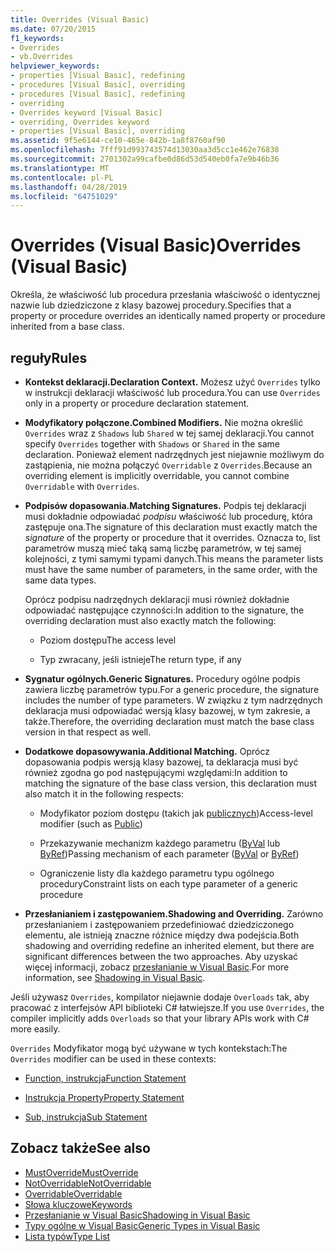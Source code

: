 ```yaml
---
title: Overrides (Visual Basic)
ms.date: 07/20/2015
f1_keywords:
- Overrides
- vb.Overrides
helpviewer_keywords:
- properties [Visual Basic], redefining
- procedures [Visual Basic], overriding
- procedures [Visual Basic], redefining
- overriding
- Overrides keyword [Visual Basic]
- overriding, Overrides keyword
- properties [Visual Basic], overriding
ms.assetid: 9f5e6144-ce10-465e-842b-1a8f8760af90
ms.openlocfilehash: 7fff91d993743574d13030aa3d5cc1e462e76838
ms.sourcegitcommit: 2701302a99cafbe0d86d53d540eb0fa7e9b46b36
ms.translationtype: MT
ms.contentlocale: pl-PL
ms.lasthandoff: 04/28/2019
ms.locfileid: "64751029"
---
```

# <a name="overrides-visual-basic"></a><span data-ttu-id="fe81b-102">Overrides (Visual Basic)</span><span class="sxs-lookup"><span data-stu-id="fe81b-102">Overrides (Visual Basic)</span></span>

<span data-ttu-id="fe81b-103">Określa, że właściwość lub procedura przesłania właściwość o identycznej nazwie lub dziedziczone z klasy bazowej procedury.</span><span class="sxs-lookup"><span data-stu-id="fe81b-103">Specifies that a property or procedure overrides an identically named property or procedure inherited from a base class.</span></span>

## <a name="rules"></a><span data-ttu-id="fe81b-104">reguły</span><span class="sxs-lookup"><span data-stu-id="fe81b-104">Rules</span></span>

- <span data-ttu-id="fe81b-105">**Kontekst deklaracji.**</span><span class="sxs-lookup"><span data-stu-id="fe81b-105">**Declaration Context.**</span></span> <span data-ttu-id="fe81b-106">Możesz użyć `Overrides` tylko w instrukcji deklaracji właściwość lub procedura.</span><span class="sxs-lookup"><span data-stu-id="fe81b-106">You can use `Overrides` only in a property or procedure declaration statement.</span></span>

- <span data-ttu-id="fe81b-107">**Modyfikatory połączone.**</span><span class="sxs-lookup"><span data-stu-id="fe81b-107">**Combined Modifiers.**</span></span> <span data-ttu-id="fe81b-108">Nie można określić `Overrides` wraz z `Shadows` lub `Shared` w tej samej deklaracji.</span><span class="sxs-lookup"><span data-stu-id="fe81b-108">You cannot specify `Overrides` together with `Shadows` or `Shared` in the same declaration.</span></span> <span data-ttu-id="fe81b-109">Ponieważ element nadrzędnych jest niejawnie możliwym do zastąpienia, nie można połączyć `Overridable` z `Overrides`.</span><span class="sxs-lookup"><span data-stu-id="fe81b-109">Because an overriding element is implicitly overridable, you cannot combine `Overridable` with `Overrides`.</span></span>

- <span data-ttu-id="fe81b-110">**Podpisów dopasowania.**</span><span class="sxs-lookup"><span data-stu-id="fe81b-110">**Matching Signatures.**</span></span> <span data-ttu-id="fe81b-111">Podpis tej deklaracji musi dokładnie odpowiadać *podpisu* właściwość lub procedurę, która zastępuje ona.</span><span class="sxs-lookup"><span data-stu-id="fe81b-111">The signature of this declaration must exactly match the *signature* of the property or procedure that it overrides.</span></span> <span data-ttu-id="fe81b-112">Oznacza to, list parametrów muszą mieć taką samą liczbę parametrów, w tej samej kolejności, z tymi samymi typami danych.</span><span class="sxs-lookup"><span data-stu-id="fe81b-112">This means the parameter lists must have the same number of parameters, in the same order, with the same data types.</span></span>

  <span data-ttu-id="fe81b-113">Oprócz podpisu nadrzędnych deklaracji musi również dokładnie odpowiadać następujące czynności:</span><span class="sxs-lookup"><span data-stu-id="fe81b-113">In addition to the signature, the overriding declaration must also exactly match the following:</span></span>

  - <span data-ttu-id="fe81b-114">Poziom dostępu</span><span class="sxs-lookup"><span data-stu-id="fe81b-114">The access level</span></span>

  - <span data-ttu-id="fe81b-115">Typ zwracany, jeśli istnieje</span><span class="sxs-lookup"><span data-stu-id="fe81b-115">The return type, if any</span></span>

- <span data-ttu-id="fe81b-116">**Sygnatur ogólnych.**</span><span class="sxs-lookup"><span data-stu-id="fe81b-116">**Generic Signatures.**</span></span> <span data-ttu-id="fe81b-117">Procedury ogólne podpis zawiera liczbę parametrów typu.</span><span class="sxs-lookup"><span data-stu-id="fe81b-117">For a generic procedure, the signature includes the number of type parameters.</span></span> <span data-ttu-id="fe81b-118">W związku z tym nadrzędnych deklaracja musi odpowiadać wersją klasy bazowej, w tym zakresie, a także.</span><span class="sxs-lookup"><span data-stu-id="fe81b-118">Therefore, the overriding declaration must match the base class version in that respect as well.</span></span>

- <span data-ttu-id="fe81b-119">**Dodatkowe dopasowywania.**</span><span class="sxs-lookup"><span data-stu-id="fe81b-119">**Additional Matching.**</span></span> <span data-ttu-id="fe81b-120">Oprócz dopasowania podpis wersją klasy bazowej, ta deklaracja musi być również zgodna go pod następującymi względami:</span><span class="sxs-lookup"><span data-stu-id="fe81b-120">In addition to matching the signature of the base class version, this declaration must also match it in the following respects:</span></span>

  - <span data-ttu-id="fe81b-121">Modyfikator poziom dostępu (takich jak [publicznych](../../../visual-basic/language-reference/modifiers/public.md))</span><span class="sxs-lookup"><span data-stu-id="fe81b-121">Access-level modifier (such as [Public](../../../visual-basic/language-reference/modifiers/public.md))</span></span>

  - <span data-ttu-id="fe81b-122">Przekazywanie mechanizm każdego parametru ([ByVal](../../../visual-basic/language-reference/modifiers/byval.md) lub [ByRef](../../../visual-basic/language-reference/modifiers/byref.md))</span><span class="sxs-lookup"><span data-stu-id="fe81b-122">Passing mechanism of each parameter ([ByVal](../../../visual-basic/language-reference/modifiers/byval.md) or [ByRef](../../../visual-basic/language-reference/modifiers/byref.md))</span></span>

  - <span data-ttu-id="fe81b-123">Ograniczenie listy dla każdego parametru typu ogólnego procedury</span><span class="sxs-lookup"><span data-stu-id="fe81b-123">Constraint lists on each type parameter of a generic procedure</span></span>

- <span data-ttu-id="fe81b-124">**Przesłanianiem i zastępowaniem.**</span><span class="sxs-lookup"><span data-stu-id="fe81b-124">**Shadowing and Overriding.**</span></span> <span data-ttu-id="fe81b-125">Zarówno przesłanianiem i zastępowaniem przedefiniować dziedziczonego elementu, ale istnieją znaczne różnice między dwa podejścia.</span><span class="sxs-lookup"><span data-stu-id="fe81b-125">Both shadowing and overriding redefine an inherited element, but there are significant differences between the two approaches.</span></span> <span data-ttu-id="fe81b-126">Aby uzyskać więcej informacji, zobacz [przesłanianie w Visual Basic](../../../visual-basic/programming-guide/language-features/declared-elements/shadowing.md).</span><span class="sxs-lookup"><span data-stu-id="fe81b-126">For more information, see [Shadowing in Visual Basic](../../../visual-basic/programming-guide/language-features/declared-elements/shadowing.md).</span></span>

<span data-ttu-id="fe81b-127">Jeśli używasz `Overrides`, kompilator niejawnie dodaje `Overloads` tak, aby pracować z interfejsów API biblioteki C# łatwiejsze.</span><span class="sxs-lookup"><span data-stu-id="fe81b-127">If you use `Overrides`, the compiler implicitly adds `Overloads` so that your library APIs work with C# more easily.</span></span>

<span data-ttu-id="fe81b-128">`Overrides` Modyfikator mogą być używane w tych kontekstach:</span><span class="sxs-lookup"><span data-stu-id="fe81b-128">The `Overrides` modifier can be used in these contexts:</span></span>

- [<span data-ttu-id="fe81b-129">Function, instrukcja</span><span class="sxs-lookup"><span data-stu-id="fe81b-129">Function Statement</span></span>](../../../visual-basic/language-reference/statements/function-statement.md)

- [<span data-ttu-id="fe81b-130">Instrukcja Property</span><span class="sxs-lookup"><span data-stu-id="fe81b-130">Property Statement</span></span>](../../../visual-basic/language-reference/statements/property-statement.md)

- [<span data-ttu-id="fe81b-131">Sub, instrukcja</span><span class="sxs-lookup"><span data-stu-id="fe81b-131">Sub Statement</span></span>](../../../visual-basic/language-reference/statements/sub-statement.md)

## <a name="see-also"></a><span data-ttu-id="fe81b-132">Zobacz także</span><span class="sxs-lookup"><span data-stu-id="fe81b-132">See also</span></span>

- [<span data-ttu-id="fe81b-133">MustOverride</span><span class="sxs-lookup"><span data-stu-id="fe81b-133">MustOverride</span></span>](../../../visual-basic/language-reference/modifiers/mustoverride.md)
- [<span data-ttu-id="fe81b-134">NotOverridable</span><span class="sxs-lookup"><span data-stu-id="fe81b-134">NotOverridable</span></span>](../../../visual-basic/language-reference/modifiers/notoverridable.md)
- [<span data-ttu-id="fe81b-135">Overridable</span><span class="sxs-lookup"><span data-stu-id="fe81b-135">Overridable</span></span>](../../../visual-basic/language-reference/modifiers/overridable.md)
- [<span data-ttu-id="fe81b-136">Słowa kluczowe</span><span class="sxs-lookup"><span data-stu-id="fe81b-136">Keywords</span></span>](../../../visual-basic/language-reference/keywords/index.md)
- [<span data-ttu-id="fe81b-137">Przesłanianie w Visual Basic</span><span class="sxs-lookup"><span data-stu-id="fe81b-137">Shadowing in Visual Basic</span></span>](../../../visual-basic/programming-guide/language-features/declared-elements/shadowing.md)
- [<span data-ttu-id="fe81b-138">Typy ogólne w Visual Basic</span><span class="sxs-lookup"><span data-stu-id="fe81b-138">Generic Types in Visual Basic</span></span>](../../../visual-basic/programming-guide/language-features/data-types/generic-types.md)
- [<span data-ttu-id="fe81b-139">Lista typów</span><span class="sxs-lookup"><span data-stu-id="fe81b-139">Type List</span></span>](../../../visual-basic/language-reference/statements/type-list.md)
